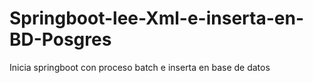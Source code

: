 # Springboot-lee-Xml-e-inserta-en-BD-Posgres
Inicia springboot con proceso batch e inserta en base de datos 
